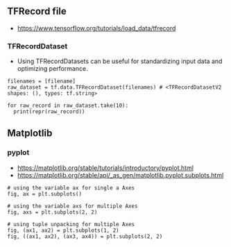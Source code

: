 ## TFRecord file
- https://www.tensorflow.org/tutorials/load_data/tfrecord

### TFRecordDataset
- Using TFRecordDatasets can be useful for standardizing input data and optimizing performance.
```
filenames = [filename]
raw_dataset = tf.data.TFRecordDataset(filenames) # <TFRecordDatasetV2 shapes: (), types: tf.string>

for raw_record in raw_dataset.take(10):
  print(repr(raw_record))

```

## Matplotlib

### pyplot
- https://matplotlib.org/stable/tutorials/introductory/pyplot.html
- https://matplotlib.org/stable/api/_as_gen/matplotlib.pyplot.subplots.html
```
# using the variable ax for single a Axes
fig, ax = plt.subplots()

# using the variable axs for multiple Axes
fig, axs = plt.subplots(2, 2)

# using tuple unpacking for multiple Axes
fig, (ax1, ax2) = plt.subplots(1, 2)
fig, ((ax1, ax2), (ax3, ax4)) = plt.subplots(2, 2)
```